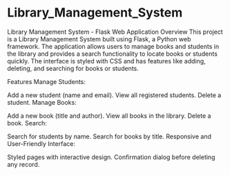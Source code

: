# Library_Management_System
Library Management System - Flask Web Application
Overview
This project is a Library Management System built using Flask, a Python web framework. The application allows users to manage books and students in the library and provides a search functionality to locate books or students quickly. The interface is styled with CSS and has features like adding, deleting, and searching for books or students.

Features
Manage Students:

Add a new student (name and email).
View all registered students.
Delete a student.
Manage Books:

Add a new book (title and author).
View all books in the library.
Delete a book.
Search:

Search for students by name.
Search for books by title.
Responsive and User-Friendly Interface:

Styled pages with interactive design.
Confirmation dialog before deleting any record.
